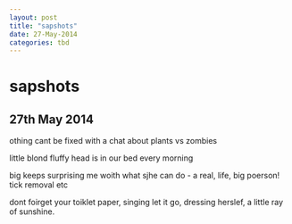 ```yaml
---
layout: post
title: "sapshots"
date: 27-May-2014
categories: tbd
---
```


# sapshots

## 27th May 2014

othing cant be fixed with a chat about plants vs zombies

little blond fluffy head is in our bed every morning

big keeps surprising me woith what sjhe can do - a real,   life, big poerson! tick removal etc

dont foirget your toiklet paper, singing let it go, dressing herslef, a little ray of sunshine.
